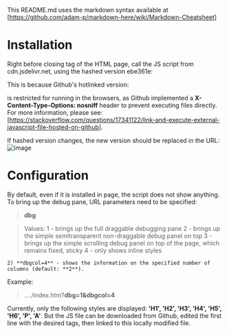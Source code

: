 This README.md uses the markdown syntax available at [https://github.com/adam-p/markdown-here/wiki/Markdown-Cheatsheet]

# Installation

Right before closing <BODY> tag of the HTML page, call the JS script from cdn.jsdelivr.net, using the hashed version ebe361e:
    <script src="https://cdn.jsdelivr.net/gh/costincca/web-styles-debug-window@ebe361e/web-styles-debug-window.js"></script>
    
This is because Github's hotlinked version:
>    <script src="https://raw.githubusercontent.com/costincca/web-styles-debug-window/master/web-styles-debug-window.js"></script>
is restricted for running in the browsers, as Github implemented a **X-Content-Type-Options: nosniff** header to prevent executing files directly.
For more information, please see: [https://stackoverflow.com/questions/17341122/link-and-execute-external-javascript-file-hosted-on-github].

If hashed version changes, the new version should be replaced in the URL:
![image](https://github.com/costincca/web-styles-debug-window/assets/60868050/9880b784-1947-409f-8da3-14a0c3abb21e)

# Configuration

By default, even if it is installed in page, the script does not show anything.
To bring up the debug pane, URL parameters need to be specified:
> **dbg**

> Values:
> 1 - brings up the full draggable debugging pane
> 2 - brings up the simple semitransparent non-draggable debug panel on top
> 3 - brings up the simple scrolling debug panel on top of the page, which remains fixed, sticky
> 4 - only shows inline styles

    2) **dbgcol=4** - shows the information on the specified number of columns (default: **2**).

Example: 
> ..../index.htm?**dbg=1&dbgcol=4**

Currently, only the following styles are displayed: **'H1', 'H2', 'H3', 'H4', 'H5', 'H6', 'P', 'A'**.
But the JS file can be downloaded from Github, edited the first line with the desired tags, then linked to this locally modified file.
